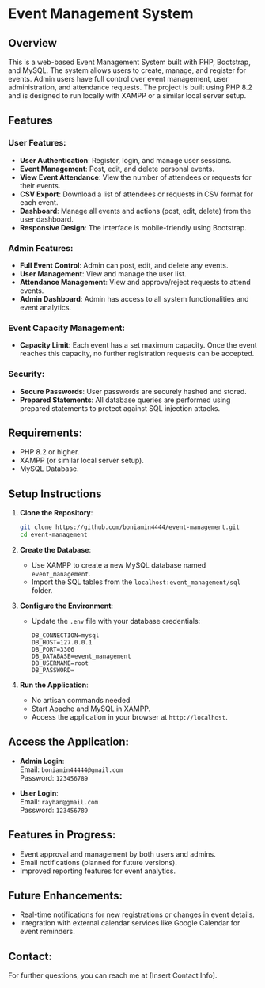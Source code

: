# Event Management System

## Overview
This is a web-based Event Management System built with PHP, Bootstrap, and MySQL. The system allows users to create, manage, and register for events. Admin users have full control over event management, user administration, and attendance requests. The project is built using PHP 8.2 and is designed to run locally with XAMPP or a similar local server setup.

## Features

### User Features:
- **User Authentication**: Register, login, and manage user sessions.
- **Event Management**: Post, edit, and delete personal events.
- **View Event Attendance**: View the number of attendees or requests for their events.
- **CSV Export**: Download a list of attendees or requests in CSV format for each event.
- **Dashboard**: Manage all events and actions (post, edit, delete) from the user dashboard.
- **Responsive Design**: The interface is mobile-friendly using Bootstrap.

### Admin Features:
- **Full Event Control**: Admin can post, edit, and delete any events.
- **User Management**: View and manage the user list.
- **Attendance Management**: View and approve/reject requests to attend events.
- **Admin Dashboard**: Admin has access to all system functionalities and event analytics.

### Event Capacity Management:
- **Capacity Limit**: Each event has a set maximum capacity. Once the event reaches this capacity, no further registration requests can be accepted.
  
### Security:
- **Secure Passwords**: User passwords are securely hashed and stored.
- **Prepared Statements**: All database queries are performed using prepared statements to protect against SQL injection attacks.

## Requirements:
- PHP 8.2 or higher.
- XAMPP (or similar local server setup).
- MySQL Database.

## Setup Instructions

1. **Clone the Repository**:
    ```bash
    git clone https://github.com/boniamin4444/event-management.git
    cd event-management
    ```

2. **Create the Database**:
    - Use XAMPP to create a new MySQL database named `event_management`.
    - Import the SQL tables from the `localhost:event_management/sql` folder.

3. **Configure the Environment**:
    - Update the `.env` file with your database credentials:
      ```env
      DB_CONNECTION=mysql
      DB_HOST=127.0.0.1
      DB_PORT=3306
      DB_DATABASE=event_management
      DB_USERNAME=root
      DB_PASSWORD=
      ```

4. **Run the Application**:
    - No artisan commands needed.
    - Start Apache and MySQL in XAMPP.
    - Access the application in your browser at `http://localhost`.

## Access the Application:

- **Admin Login**:  
  Email: `boniamin44444@gmail.com`  
  Password: `123456789`

- **User Login**:  
  Email: `rayhan@gmail.com`  
  Password: `123456789`

## Features in Progress:
- Event approval and management by both users and admins.
- Email notifications (planned for future versions).
- Improved reporting features for event analytics.

## Future Enhancements:
- Real-time notifications for new registrations or changes in event details.
- Integration with external calendar services like Google Calendar for event reminders.

## Contact:
For further questions, you can reach me at [Insert Contact Info].


